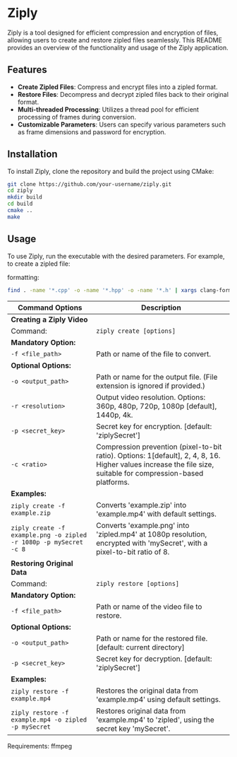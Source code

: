 # Ziply

Ziply is a tool designed for efficient compression and encryption of files, allowing users to create and restore zipled files seamlessly. This README provides an overview of the functionality and usage of the Ziply application.

## Features

- **Create Zipled Files**: Compress and encrypt files into a zipled format.
- **Restore Files**: Decompress and decrypt zipled files back to their original format.
- **Multi-threaded Processing**: Utilizes a thread pool for efficient processing of frames during conversion.
- **Customizable Parameters**: Users can specify various parameters such as frame dimensions and password for encryption.

## Installation

To install Ziply, clone the repository and build the project using CMake:

```bash
git clone https://github.com/your-username/ziply.git
cd ziply
mkdir build
cd build
cmake ..
make
```

## Usage

To use Ziply, run the executable with the desired parameters. For example, to create a zipled file:

formatting:

```bash
find . -name '*.cpp' -o -name '*.hpp' -o -name '*.h' | xargs clang-format -i
```

| Command Options                                                   | Description                                                                                                                                                    |
| ----------------------------------------------------------------- | -------------------------------------------------------------------------------------------------------------------------------------------------------------- |
| **Creating a Ziply Video**                                        |                                                                                                                                                                |
| Command:                                                          | `ziply create [options]`                                                                                                                                       |
| **Mandatory Option:**                                             |                                                                                                                                                                |
| `-f <file_path>`                                                  | Path or name of the file to convert.                                                                                                                           |
| **Optional Options:**                                             |                                                                                                                                                                |
| `-o <output_path>`                                                | Path or name for the output file. (File extension is ignored if provided.)                                                                                     |
| `-r <resolution>`                                                 | Output video resolution. Options: 360p, 480p, 720p, 1080p [default], 1440p, 4k.                                                                                |
| `-p <secret_key>`                                                 | Secret key for encryption. [default: 'ziplySecret']                                                                                                            |
| `-c <ratio>`                                                      | Compression prevention (pixel-to-bit ratio). Options: 1[default], 2, 4, 8, 16. Higher values increase the file size, suitable for compression-based platforms. |
| **Examples:**                                                     |                                                                                                                                                                |
| `ziply create -f example.zip`                                     | Converts 'example.zip' into 'example.mp4' with default settings.                                                                                               |
| `ziply create -f example.png -o zipled -r 1080p -p mySecret -c 8` | Converts 'example.png' into 'zipled.mp4' at 1080p resolution, encrypted with 'mySecret', with a pixel-to-bit ratio of 8.                                       |
| **Restoring Original Data**                                       |                                                                                                                                                                |
| Command:                                                          | `ziply restore [options]`                                                                                                                                      |
| **Mandatory Option:**                                             |                                                                                                                                                                |
| `-f <file_path>`                                                  | Path or name of the video file to restore.                                                                                                                     |
| **Optional Options:**                                             |                                                                                                                                                                |
| `-o <output_path>`                                                | Path or name for the restored file. [default: current directory]                                                                                               |
| `-p <secret_key>`                                                 | Secret key for decryption. [default: 'ziplySecret']                                                                                                            |
| **Examples:**                                                     |                                                                                                                                                                |
| `ziply restore -f example.mp4`                                    | Restores the original data from 'example.mp4' using default settings.                                                                                          |
| `ziply restore -f example.mp4 -o zipled -p mySecret`              | Restores original data from 'example.mp4' to 'zipled', using the secret key 'mySecret'.                                                                        |

Requirements:
ffmpeg
